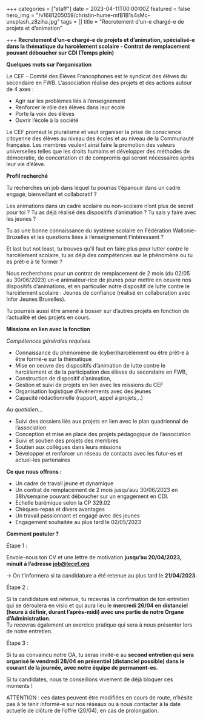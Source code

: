 +++
categories = ["staff"]
date = 2023-04-11T00:00:00Z
featured = false
hero_img = "/v1681205059/christin-hume-mfB1B1s4sMc-unsplash_z8ziha.jpg"
tags = []
title = "Recrutement d‘un-e chargé-e de projets et d’animation"

+++
**Recrutement d‘un-e chargé-e de projets et d’animation, spécialisé-e dans la thématique du harcèlement scolaire - Contrat de remplacement pouvant déboucher sur CDI (Temps plein)**

**Quelques mots sur l’organisation**

Le CEF - Comité des Élèves Francophones est le syndicat des élèves du secondaire en FWB. L’association réalise des projets et des actions autour de 4 axes :

* Agir sur les problèmes liés à l’enseignement
* Renforcer le rôle des élèves dans leur école
* Porte la voix des élèves
* Ouvrir l’école à la société

Le CEF promeut le pluralisme et veut organiser la prise de conscience citoyenne des élèves au niveau des écoles et au niveau de la Communauté française. Les membres veulent ainsi faire la promotion des valeurs universelles telles que les droits humains et développer des méthodes de démocratie, de concertation et de compromis qui seront nécessaires après leur vie d’élève.

**Profil recherché**

Tu recherches un job dans lequel tu pourras t’épanouir dans un cadre engagé, bienveillant et collaboratif ?

Les animations dans un cadre scolaire ou non-scolaire n’ont plus de secret pour toi ? Tu as déjà réalisé des dispositifs d’animation ? Tu sais y faire avec les jeunes ?

Tu as une bonne connaissance du système scolaire en Fédération Wallonie-Bruxelles et les questions liées à l’enseignement t’intéressent ?

Et last but not least, tu trouves qu’il faut en faire plus pour lutter contre le harcèlement scolaire, tu as déjà des compétences sur le phénomène ou tu es prêt-e à te former ?

Nous recherchons pour un contrat de remplacement de 2 mois (du 02/05 au 30/06/2023) un-e animateur-rice de jeunes pour mettre en oeuvre nos dispositifs d’animations, et en particulier notre dispositif de lutte contre le harcèlement scolaire : Jeunes de confiance (réalisé en collaboration avec Infor Jeunes Bruxelles).

Tu pourrais aussi être amené à bosser sur d’autres projets en fonction de l’actualité et des projets en cours.

**Missions en lien avec la fonction**

_Compétences générales requises_

* Connaissance du phénomène de (cyber)harcèlement ou être prêt-e à être formé-e sur la thématique
* Mise en oeuvre des dispositifs d’animation de lutte contre le harcèlement et de la participation des élèves du secondaire en FWB,
* Construction de dispositif d’animation,
* Gestion et suivi de projets en lien avec les missions du CEF
* Organisation logistique d’événements avec des jeunes
* Capacité rédactionnelle (rapport, appel à projets,..)

_Au quotidien…_

* Suivi des dossiers liés aux projets en lien avec le plan quadriennal de l’association
* Conception et mise en place des projets pédagogique de l’association
* Suivi et soutien des projets des membres
* Soutien aux collègues dans leurs missions
* Développer et renforcer un réseau de contacts avec les futur-es et actuel-les partenaires

**Ce que nous offrons :**

* Un cadre de travail jeune et dynamique
* Un contrat de remplacement de 2 mois jusqu’auu 30/06/2023 en 38h/semaine pouvant déboucher sur un engagement en CDI.
* Echelle barémique selon la CP 329.02
* Chèques-repas et divers avantages
* Un travail passionnant et engagé avec des jeunes
* Engagement souhaitée au plus tard le 02/05/2023

**Comment postuler ?**

Étape 1 :

Envoie-nous ton CV et une lettre de motivation **jusqu’au 20/04/2023, minuit à l’adresse job@lecef.org**

→ On t’informera si ta candidature a été retenue au plus tard le **21/04/2023.**

Étape 2 :

Si ta candidature est retenue, tu recevras la confirmation de ton entretien qui se déroulera en visio et qui aura lieu le **mercredi 26/04 en distanciel (heure à définir, durant l’après-midi) avec une partie de notre Organe d’Administration**.  
Tu recevras également un exercice pratique qui sera à nous présenter lors de notre entretien.

Étape 3 :

Si tu as convaincu notre OA, tu seras invité-e au **second entretien qui sera organisé le vendredi 28/04 en présentiel (distanciel possible) dans le courant de la journée, avec notre équipe de permanent-es.**

Si tu candidates, nous te conseillons vivement de déjà bloquer ces moments !

ATTENTION : ces dates peuvent être modifiées en cours de route, n’hésite pas à te tenir informé-e sur nos réseaux ou à nous contacter à la date actuelle de clôture de l’offre (20/04), en cas de prolongation.